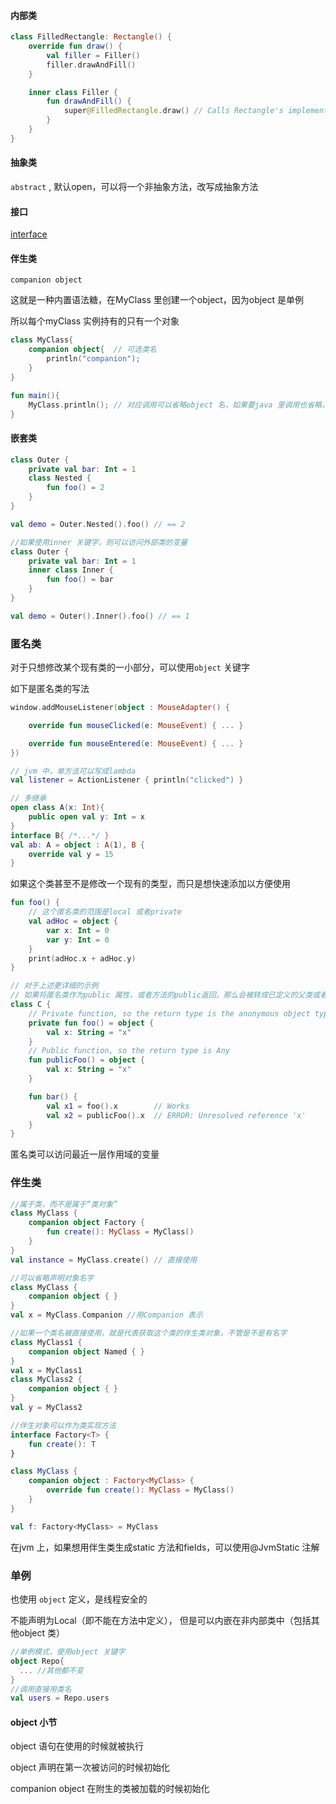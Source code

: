 

#### 内部类  

```kotlin
class FilledRectangle: Rectangle() {
    override fun draw() { 
        val filler = Filler()
        filler.drawAndFill()
    }

    inner class Filler {
        fun drawAndFill() {
            super@FilledRectangle.draw() // Calls Rectangle's implementation of draw()
        }
    }
}
```



#### 抽象类

`abstract` , 默认open，可以将一个非抽象方法，改写成抽象方法



#### 接口

[interface]()



#### 伴生类

`companion object`

这就是一种内置语法糖，在MyClass 里创建一个object，因为object 是单例  

所以每个myClass 实例持有的只有一个对象  

```kotlin
class MyClass{
    companion object{  // 可选类名
        println("companion");
    }
}

fun main(){
    MyClass.println(); // 对应调用可以省略object 名，如果要java 里调用也省略，需要注解，但是会增加实际的方法  
}
```



#### 嵌套类

```kotlin
class Outer {
    private val bar: Int = 1
    class Nested {
        fun foo() = 2
    }
}

val demo = Outer.Nested().foo() // == 2

//如果使用inner 关键字，则可以访问外部类的变量
class Outer {
    private val bar: Int = 1
    inner class Inner {
        fun foo() = bar
    }
}

val demo = Outer().Inner().foo() // == 1
```



### 匿名类

对于只想修改某个现有类的一小部分，可以使用`object` 关键字

如下是匿名类的写法

```kotlin
window.addMouseListener(object : MouseAdapter() {

    override fun mouseClicked(e: MouseEvent) { ... }

    override fun mouseEntered(e: MouseEvent) { ... }
})

// jvm 中，单方法可以写成lambda
val listener = ActionListener { println("clicked") }

// 多继承
open class A(x: Int){
    public open val y: Int = x
}
interface B{ /*...*/ }
val ab: A = object : A(1), B {
    override val y = 15
}
```

如果这个类甚至不是修改一个现有的类型，而只是想快速添加以方便使用

```kotlin
fun foo() {
    // 这个匿名类的范围是local 或者private
    val adHoc = object {
        var x: Int = 0
        var y: Int = 0
    }
    print(adHoc.x + adHoc.y)
}

// 对于上述更详细的示例
// 如果将匿名类作为public 属性，或者方法的public返回，那么会被转成已定义的父类或者Any
class C {
    // Private function, so the return type is the anonymous object type
    private fun foo() = object {
        val x: String = "x"
    }
    // Public function, so the return type is Any
    fun publicFoo() = object {
        val x: String = "x"
    }

    fun bar() {
        val x1 = foo().x        // Works
        val x2 = publicFoo().x  // ERROR: Unresolved reference 'x'
    }
}
```

匿名类可以访问最近一层作用域的变量



### 伴生类

```kotlin
//属于类，而不是属于“类对象”
class MyClass {
    companion object Factory {
        fun create(): MyClass = MyClass()
    }
}
val instance = MyClass.create() // 直接使用

//可以省略声明对象名字
class MyClass {
    companion object { }
}
val x = MyClass.Companion //用Companion 表示

//如果一个类名被直接使用，就是代表获取这个类的伴生类对象，不管是不是有名字
class MyClass1 {
    companion object Named { }
}
val x = MyClass1
class MyClass2 {
    companion object { }
}
val y = MyClass2

//伴生对象可以作为类实现方法
interface Factory<T> {
    fun create(): T
}

class MyClass {
    companion object : Factory<MyClass> {
        override fun create(): MyClass = MyClass()
    }
}

val f: Factory<MyClass> = MyClass
```

在jvm 上，如果想用伴生类生成static 方法和fields，可以使用@JvmStatic 注解



### 单例

也使用 `object` 定义，是线程安全的

不能声明为Local（即不能在方法中定义）， 但是可以内嵌在非内部类中（包括其他object 类）

```kotlin
//单例模式，使用object 关键字
object Repo{
  ... //其他都不变
}
//调用直接用类名
val users = Repo.users
```



#### object 小节

object 语句在使用的时候就被执行

object 声明在第一次被访问的时候初始化

companion object 在附生的类被加载的时候初始化